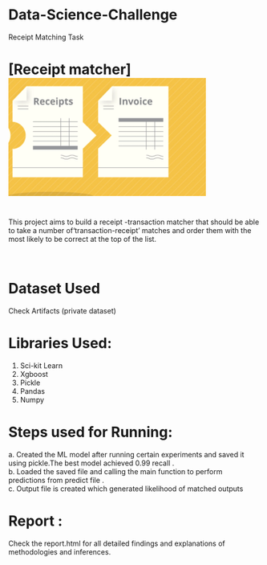 # Data-Science-Challenge
Receipt Matching Task
# [Receipt matcher]<img src='https://github.com/shilpajv/Data-Science-Challenge/blob/main/Receipt%20pic.PNG'>
<br>This project aims to build a receipt -transaction matcher that  should be able to take a number of‘transaction-receipt’ matches and order them with the most likely to be correct at the top of the list.<br><br>
![]()

# Dataset Used
Check Artifacts (private dataset)

# Libraries Used:
 1. Sci-kit Learn
 2. Xgboost
 3. Pickle
 4. Pandas
 5. Numpy

 
 # Steps used for Running:
 a. Created the ML model after running certain experiments and saved it using pickle.The best model achieved 0.99 recall .<br>
 b. Loaded the saved file and calling the main function to perform predictions from predict file .<br>
 c. Output file is created which generated likelihood of matched outputs <br>
 
 # Report :
 Check the report.html for all detailed findings and explanations of methodologies and inferences.

 

  
